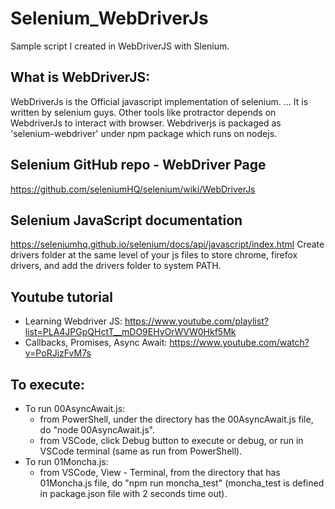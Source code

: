 # Selenium_WebDriverJs
Sample script I created in WebDriverJS with Slenium.

## What is WebDriverJS:
WebDriverJs is the Official javascript implementation of selenium. ... It is written by selenium guys. Other tools like protractor depends on WebdriverJs to interact with browser. Webdriverjs is packaged as 'selenium-webdriver' under npm package which runs on nodejs.

## Selenium GitHub repo - WebDriver Page
https://github.com/seleniumHQ/selenium/wiki/WebDriverJs

## Selenium JavaScript documentation
https://seleniumhq.github.io/selenium/docs/api/javascript/index.html
Create drivers folder at the same level of your js files to store chrome, firefox drivers, and add the drivers folder to system PATH.

## Youtube tutorial

 - Learning Webdriver JS:
   https://www.youtube.com/playlist?list=PLA4JPGpQHctT__mDO9EHvOrWVW0Hkf5Mk
- Callbacks, Promises, Async Await:
   https://www.youtube.com/watch?v=PoRJizFvM7s

## To execute:
- To run 00AsyncAwait.js:
   - from PowerShell, under the directory has the 00AsyncAwait.js file, do "node 00AsyncAwait.js".
   - from VSCode, click Debug button to execute or debug, or run in VSCode terminal (same as run from PowerShell).
- To run 01Moncha.js:
   - from VSCode, View - Terminal, from the directory that has 01Moncha.js file, do "npm run moncha_test" (moncha_test is defined in package.json file with 2 seconds time out).
